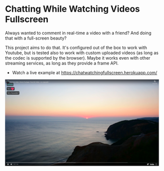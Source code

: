 # Chatting While Watching Videos Fullscreen

Always wanted to comment in real-time a video with a friend? And doing that with a full-screen beauty?

This project aims to do that. It's configured out of the box to work with Youtube, but is tested also to work with custom uploaded videos (as long as the codec is supported by the browser). Maybe it works even with other streaming services, as long as they provide a frame API.

- Watch a live example at <https://chatwatchingfullscreen.herokuapp.com/>

![Screenshot](SampleChat.png)
